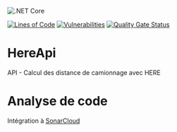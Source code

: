 ![.NET Core](https://github.com/jasonouellet/HereApi/workflows/.NET%20Core/badge.svg)

[![Lines of Code](https://sonarcloud.io/api/project_badges/measure?project=jasonouellet_HereApi&metric=ncloc)](https://sonarcloud.io/dashboard?id=jasonouellet_HereApi)
[![Vulnerabilities](https://sonarcloud.io/api/project_badges/measure?project=jasonouellet_HereApi&metric=vulnerabilities)](https://sonarcloud.io/dashboard?id=jasonouellet_HereApi)
[![Quality Gate Status](https://sonarcloud.io/api/project_badges/measure?project=jasonouellet_HereApi&metric=alert_status)](https://sonarcloud.io/dashboard?id=jasonouellet_HereApi)

# HereApi
API - Calcul des distance de camionnage avec HERE

# Analyse de code
Intégration à [SonarCloud](https://sonarcloud.io/dashboard?id=jasonouellet_HereApi/)
